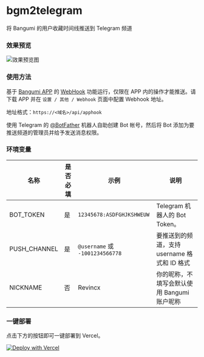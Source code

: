 # bgm2telegram

将 Bangumi 的用户收藏时间线推送到 Telegram 频道

### 效果预览

![效果预览图](https://user-images.githubusercontent.com/25524750/226095791-5a45f264-b3e4-48eb-9f87-c23fd53ff29e.png)

### 使用方法

基于 [Bangumi APP](https://github.com/czy0729/Bangumi) 的 [WebHook](https://www.yuque.com/chenzhenyu-k0epm/znygb4/kfpfze0u7old4en1?singleDoc) 功能运行，仅限在 APP 内的操作才能推送。请下载 APP 并在 `设置 / 其他 / Webhook` 页面中配置 Webhook 地址。

地址格式：`https://<域名>/api/apphook`

使用 Telegram 的 [@BotFather](https://t.me/BotFather) 机器人自助创建 Bot 帐号，然后将 Bot 添加为要推送频道的管理员并给予发送消息权限。

### 环境变量

| 名称         | 是否必填 | 示例                            | 说明                                         |
| ------------ | -------- | ------------------------------- | -------------------------------------------- |
| BOT_TOKEN    | 是       | `12345678:ASDFGHJKSHWEUW`       | Telegram 机器人的 Bot Token。                |
| PUSH_CHANNEL | 是       | `@username` 或 `-1001234566778` | 要推送到的频道，支持 username 格式和 ID 格式 |
| NICKNAME     | 否       | Revincx                         | 你的昵称，不填写会默认使用 Bangumi 账户昵称  |

### 一键部署

点击下方的按钮即可一键部署到 Vercel。

[![Deploy with Vercel](https://vercel.com/button)](https://vercel.com/new/clone?repository-url=https%3A%2F%2Fgithub.com%2FRevincx%2Fbgm2telegram&env=BOT_TOKEN,PUSH_CHANNEL)